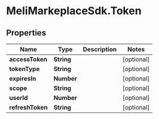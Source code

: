 # MeliMarkeplaceSdk.Token

## Properties

Name | Type | Description | Notes
------------ | ------------- | ------------- | -------------
**accessToken** | **String** |  | [optional] 
**tokenType** | **String** |  | [optional] 
**expiresIn** | **Number** |  | [optional] 
**scope** | **String** |  | [optional] 
**userId** | **Number** |  | [optional] 
**refreshToken** | **String** |  | [optional] 


